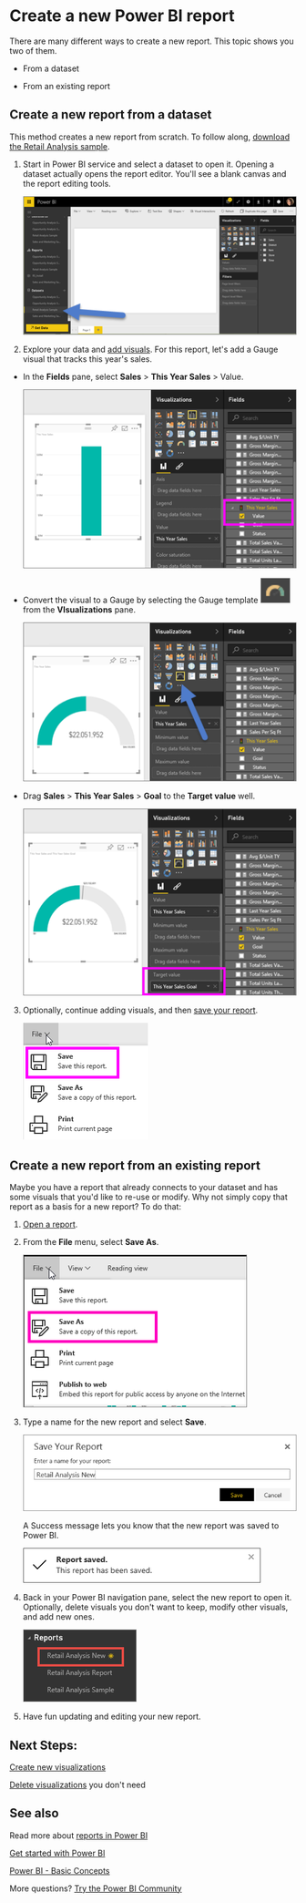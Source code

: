 ﻿<properties
   pageTitle="Create a new Power BI report"
   description="Create a new Power BI report"
   services="powerbi"
   documentationCenter=""
   authors="mihart"
   manager="mblythe"
   backup=""
   editor=""
   tags=""
   qualityFocus="monitoring"
   qualityDate=""/>

<tags
   ms.service="powerbi"
   ms.devlang="NA"
   ms.topic="article"
   ms.tgt_pltfrm="NA"
   ms.workload="powerbi"
   ms.date="10/05/2016"
   ms.author="mihart"/>
# Create a new Power BI report

There are many different ways to create a new report. This topic shows you two of them.

-   From a dataset

-   From an existing report

## Create a new report from a dataset

This method creates a new report from scratch. To follow along, [download the Retail Analysis sample](powerbi-sample-downloads.md).

1.  Start in Power BI service and select a dataset to open it. Opening a dataset actually opens the report editor.  You'll see a blank canvas and the report editing tools.

    ![](media/powerbi-service-create-a-new-report/powerbi-select-datasetnew.png)

2.  Explore your data and [add visuals](powerbi-service-visualizations-for-reports.md). For this report, let's add a Gauge visual that tracks this year's sales.

   -  In the **Fields** pane, select **Sales** > **This Year Sales** > Value.

        ![](media/powerbi-service-create-a-new-report/powerbi-report-step1.png)

   -  Convert the visual to a Gauge by selecting the Gauge template ![](media/powerbi-service-create-a-new-report/powerbi-gauge-icon.png) from the **VIsualizations** pane.

        ![](media/powerbi-service-create-a-new-report/powerbi-report-step2.png)

   -  Drag **Sales** > **This Year Sales** > **Goal** to the **Target value** well.

        ![](media/powerbi-service-create-a-new-report/powerbi-report-step3.png)

3.  Optionally, continue adding visuals, and then [save your report](powerbi-service-save-a-report.md).

    ![](media/powerbi-service-create-a-new-report/powerbi-save.png)


## Create a new report from an existing report
Maybe you have a report that already connects to your dataset and has some visuals that you'd like to re-use or modify.  Why not simply copy that report as a basis for a new report?  To do that:

1.  [Open a report](powerbi-service-open-a-report-in-reading-view.md).

2.  From the **File** menu, select **Save As**.

    ![](media/powerbi-service-create-a-new-report/powerbi-save-as.png)

3.  Type a name for the new report and select **Save**.

    ![](media/powerbi-service-create-a-new-report/SaveReport.png)

    A Success message lets you know that the new report was saved to Power BI.

    ![](media/powerbi-service-create-a-new-report/saveSuccess1.png)

4.  Back in your Power BI navigation pane, select the new report to open it. Optionally, delete visuals you don't want to keep, modify other visuals, and add new ones.

    ![](media/powerbi-service-create-a-new-report/newReportNavPane.png)

5.  Have fun updating and editing your new report.


## Next Steps:

[Create new visualizations](powerbi-service-add-visualizations-to-a-report-ii.md)

[Delete visualizations](powerbi-service-delete-a-visualization.md) you don't need

## See also

Read more about [reports in Power BI](powerbi-service-reports.md)

[Get started with Power BI](powerbi-service-get-started.md)

[Power BI - Basic Concepts](powerbi-service-basic-concepts.md)

More questions? [Try the Power BI Community](http://community.powerbi.com/)
